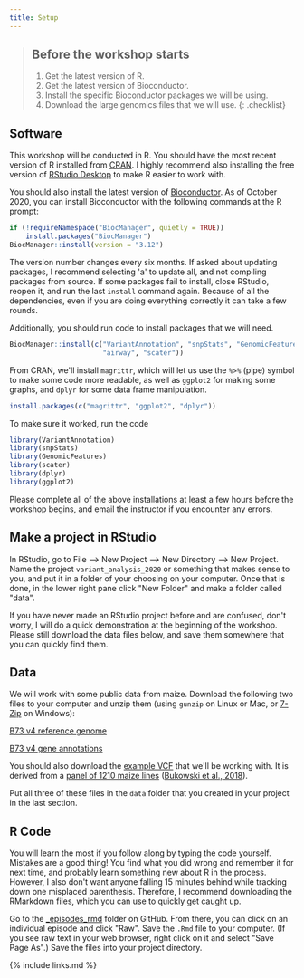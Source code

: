 ```yaml
---
title: Setup
---
```


> ## Before the workshop starts
> 1. Get the latest version of R.
> 2. Get the latest version of Bioconductor.
> 3. Install the specific Bioconductor packages we will be using.
> 4. Download the large genomics files that we will use.
{: .checklist}

## Software

This workshop will be conducted in R. You should have the most recent version
of R installed from [CRAN](https://cloud.r-project.org/).  I highly recommend
also installing the free version of
[RStudio Desktop](https://rstudio.com/products/rstudio/) to make R easier to
work with.

You should also install the latest version of
[Bioconductor](https://bioconductor.org/install/).  As of October 2020, you can
install Bioconductor with the following commands at the R prompt:

``` r
if (!requireNamespace("BiocManager", quietly = TRUE))
    install.packages("BiocManager")
BiocManager::install(version = "3.12")
```

The version number changes every six months.  If asked about updating packages,
I recommend selecting 'a' to update all, and not compiling packages from source.
If some packages fail to install, close RStudio, reopen it, and run the last
`install` command again.  Because of all the dependencies, even if you are doing
everything correctly it can take a few rounds.

Additionally, you should run code to install packages that we will need.

``` r
BiocManager::install(c("VariantAnnotation", "snpStats", "GenomicFeatures",
                       "airway", "scater"))
```

From CRAN, we'll install `magrittr`, which will let us use the `%>%` (pipe)
symbol to make some code more readable, as well as `ggplot2` for making some
graphs, and `dplyr` for some data frame manipulation.

``` r
install.packages(c("magrittr", "ggplot2", "dplyr"))
```

To make sure it worked, run the code

``` r
library(VariantAnnotation)
library(snpStats)
library(GenomicFeatures)
library(scater)
library(dplyr)
library(ggplot2)
```

Please complete all of the above installations at least a few hours before the
workshop begins, and email the instructor if you encounter any errors.

## Make a project in RStudio

In RStudio, go to File --> New Project --> New Directory --> New Project.
Name the project `variant_analysis_2020` or something that makes sense to you,
and put it in a folder of your choosing on your computer.  Once that is done,
in the lower right pane click "New Folder" and make a folder called "data".

If you have never made an RStudio project before and are confused, don't worry,
I will do a quick demonstration at the beginning of the workshop.  Please
still download the data files below, and save them somewhere that you can quickly
find them.

## Data

We will work with some public data from maize.  Download the following two files
to your computer and unzip them (using `gunzip` on Linux or Mac, or
[7-Zip](https://www.7-zip.org/) on Windows):

[B73 v4 reference genome](https://download.maizegdb.org/Zm-B73-REFERENCE-GRAMENE-4.0/Zm-B73-REFERENCE-GRAMENE-4.0.fa.gz)

[B73 v4 gene annotations](https://download.maizegdb.org/Zm-B73-REFERENCE-GRAMENE-4.0/Zm-B73-REFERENCE-GRAMENE-4.0_Zm00001d.2.gff3.gz)

You should also download the
[example VCF](https://github.com/HPCBio/variant-analysis-workshop/raw/gh-pages/_episodes_rmd/data/hmp321_agpv4_chr1_subset.vcf.bgz)
that we'll be working with.  It is derived from a
[panel of 1210 maize lines](http://cbsusrv04.tc.cornell.edu/users/panzea/download.aspx?filegroupid=34)
([Bukowski et al., 2018](https://doi.org/10.1093/gigascience/gix134])).

Put all three of these files in the `data` folder that you created in your
project in the last section.

## R Code

You will learn the most if you follow along by typing the code yourself.
Mistakes are a good thing!  You find what you did wrong and remember it for next
time, and probably learn something new about R in the process.  However, I also
don't want anyone falling 15 minutes behind while tracking down one misplaced
parenthesis.  Therefore, I recommend downloading the RMarkdown files, which you
can use to quickly get caught up.

Go to the [_episodes_rmd](https://github.com/HPCBio/variant-analysis-workshop/tree/gh-pages/_episodes_rmd)
folder on GitHub.  From there, you can click on an individual episode and click
"Raw".  Save the `.Rmd` file to your computer.  (If you see raw text in your web
browser, right click on it and select "Save Page As".) Save the files into your
project directory.


{% include links.md %}
